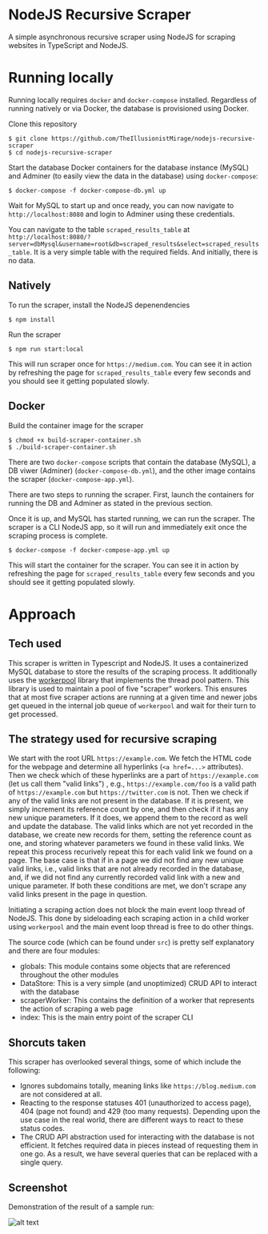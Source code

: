 # NodeJS Recursive Scraper

A simple asynchronous recursive scraper using NodeJS for scraping websites in TypeScript and NodeJS.

# Running locally

Running locally requires `docker` and `docker-compose` installed. Regardless of running natively or via Docker, the database is provisioned using Docker.

Clone this repository

```
$ git clone https://github.com/TheIllusionistMirage/nodejs-recursive-scraper
$ cd nodejs-recursive-scraper
```

Start the database Docker containers for the database instance (MySQL) and Adminer (to easily view the data in the database) using `docker-compose`:

```
$ docker-compose -f docker-compose-db.yml up
````

Wait for MySQL to start up and once ready, you can now navigate to `http://localhost:8080` and login to Adminer using these credentials.

You can navigate to the table `scraped_results_table` at `http://localhost:8080/?server=dbMysql&username=root&db=scraped_results&select=scraped_results_table`. It is a very simple table with the required fields. And initially, there is no data.

## Natively

To run the scraper, install the NodeJS depenendencies

```
$ npm install
```

Run the scraper

```
$ npm run start:local
```

This will run scraper once for `https://medium.com`. You can see it in action by refreshing the page for `scraped_results_table` every few seconds and you should see it getting populated slowly.

## Docker

Build the container image for the scraper

```
$ chmod +x build-scraper-container.sh
$ ./build-scraper-container.sh
```

There are two `docker-compose` scripts that contain the database (MySQL), a DB viwer (Adminer) (`docker-compose-db.yml`), and the other image contains the scraper (`docker-compose-app.yml`). 

There are two steps to running the scraper. First, launch the containers for running the DB and Adminer as stated in the previous section.

Once it is up, and MySQL has started running, we can run the scraper. The scraper is a CLI NodeJS app, so it will run and immediately exit once the scraping process is complete.

```
$ docker-compose -f docker-compose-app.yml up
```

This will start the container for the scraper. You can see it in action by refreshing the page for `scraped_results_table` every few seconds and you should see it getting populated slowly.

# Approach

## Tech used

This scraper is written in Typescript and NodeJS. It uses a containerized MySQL database to store the results of the scraping process. It additionally uses the [workerpool](https://github.com/josdejong/workerpool) library that implements the thread pool pattern. This library is used to maintain a pool of five "scraper" workers. This ensures that at most five scraper actions are running at a given time and newer jobs get queued in the internal job queue of `workerpool` and wait for their turn to get processed.

## The strategy used for recursive scraping

We start with the root URL `https://example.com`. We fetch the HTML code for the webpage and determine all hyperlinks (`<a href=...>` attributes). Then we check which of these hyperlinks are a part of `https://example.com` (let us call them "valid links") , e.g., `https://example.com/foo` is a valid path of `https://example.com` but `https://twitter.com` is not. Then we check if any of the valid links are not present in the database. If it is present, we simply increment its reference count by one, and then check if it has any new unique parameters. If it does, we append them to the record as well and update the database. The valid links which are not yet recorded in the database, we create new records for them, setting the reference count as one, and storing whatever parameters we found in these valid links. We repeat this process recurively repeat this for each valid link we found on a page. The base case is that if in a page we did not find any new unique valid links, i.e., valid links that are not already recorded in the database, and, if we did not find any currently recorded valid link with a new and unique parameter. If both these conditions are met, we don't scrape any valid links present in the page in question.

Initiating a scraping action does not block the main event loop thread of NodeJS. This done by sideloading each scraping action in a child worker using `workerpool` and the main event loop thread is free to do other things.

The source code (which can be found under `src`) is pretty self explanatory and there are four modules:

* globals: This module contains some objects that are referenced throughout the other modules
* DataStore: This is a very simple (and unoptimized) CRUD API to interact with the database
* scraperWorker: This contains the definition of a worker that represents the action of scraping a web page
* index: This is the main entry point of the scraper CLI


## Shorcuts taken

This scraper has overlooked several things, some of which include the following:

* Ignores subdomains totally, meaning links like `https://blog.medium.com` are not considered at all.
* Reacting to the response statuses 401 (unauthorized to access page), 404 (page not found) and 429 (too many requests). Depending upon the use case in the real world, there are different ways to react to these status codes.
* The CRUD API abstraction used for interacting with the database is not efficient. It fetches required data in pieces instead of requesting them in one go. As a result, we have several queries that can be replaced with a single query.

## Screenshot

Demonstration of the result of a sample run:

![alt text](screenshot.png "The database contents after a sample run")